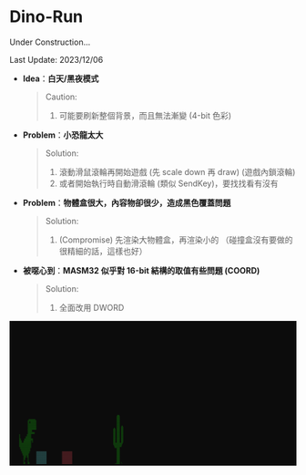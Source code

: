 # Dino-Run

Under Construction...

Last Update: 2023/12/06

+ **Idea**：**白天/黑夜模式**
    > Caution:
    > 1. 可能要刷新整個背景，而且無法漸變 (4-bit 色彩)

+ **Problem**：**小恐龍太大**
    > Solution:
    > 1. 滾動滑鼠滾輪再開始遊戲 (先 scale down 再 draw)
    > (遊戲內鎖滾輪)
    > 2. 或者開始執行時自動滑滾輪 (類似 SendKey)，要找找看有沒有

+ **Problem**：**物體盒很大，內容物卻很少，造成黑色覆蓋問題**
    > Solution:
    > 1. (Compromise) 先渲染大物體盒，再渲染小的
    >（碰撞盒沒有要做的很精細的話，這樣也好）

+ **被噁心到**：**MASM32 似乎對 16-bit 結構的取值有些問題 (COORD)**
    > Solution:
    > 1. 全面改用 DWORD

![alt dino](https://raw.githubusercontent.com/RogelioKG/Dino-Run/main/Image/dino.png)
